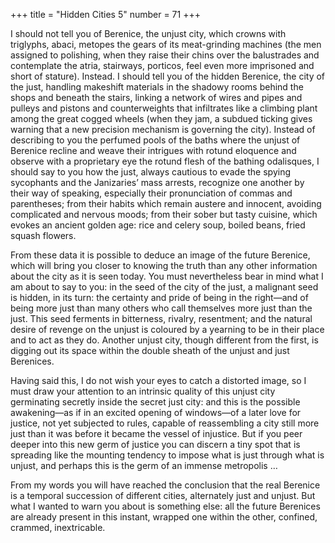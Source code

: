+++
title = "Hidden Cities 5"
number = 71
+++

I should not tell you of Berenice, the unjust city, which crowns with triglyphs, abaci, metopes the gears of its meat-grinding machines (the men assigned to polishing, when they raise their chins over the balustrades and contemplate the atria, stairways, porticos, feel even more imprisoned and short of stature). Instead. I should tell you of the hidden Berenice, the city of the just, handling makeshift materials in the shadowy rooms behind the shops and beneath the stairs, linking a network of wires and pipes and pulleys and pistons and counterweights that infiltrates like a climbing plant among the great cogged wheels (when they jam, a subdued ticking gives warning that a new precision mechanism is governing the city). Instead of describing to you the perfumed pools of the baths where the unjust of Berenice recline and weave their intrigues with rotund eloquence and observe with a proprietary eye the rotund flesh of the bathing odalisques, I should say to you how the just, always cautious to evade the spying sycophants and the Janizaries’ mass arrests, recognize one another by their way of speaking, especially their pronunciation of commas and parentheses; from their habits which remain austere and innocent, avoiding complicated and nervous moods; from their sober but tasty cuisine, which evokes an ancient golden age: rice and celery soup, boiled beans, fried squash flowers.

From these data it is possible to deduce an image of the future Berenice, which will bring you closer to knowing the truth than any other information about the city as it is seen today. You must nevertheless bear in mind what I am about to say to you: in the seed of the city of the just, a malignant seed is hidden, in its turn: the certainty and pride of being in the right—and of being more just than many others who call themselves more just than the just. This seed ferments in bitterness, rivalry, resentment; and the natural desire of revenge on the unjust is coloured by a yearning to be in their place and to act as they do. Another unjust city, though different from the first, is digging out its space within the double sheath of the unjust and just Berenices.

Having said this, I do not wish your eyes to catch a distorted image, so I must draw your attention to an intrinsic quality of this unjust city germinating secretly inside the secret just city: and this is the possible awakening—as if in an excited opening of windows—of a later love for justice, not yet subjected to rules, capable of reassembling a city still more just than it was before it became the vessel of injustice. But if you peer deeper into this new germ of justice you can discern a tiny spot that is spreading like the mounting tendency to impose what is just through what is unjust, and perhaps this is the germ of an immense metropolis …

From my words you will have reached the conclusion that the real Berenice is a temporal succession of different cities, alternately just and unjust. But what I wanted to warn you about is something else: all the future Berenices are already present in this instant, wrapped one within the other, confined, crammed, inextricable.